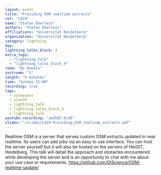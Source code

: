 ```yaml
---
layout: event
title: "Providing OSM realtime extracts"
ref: "L024"
name: "Stefan Eberlein"
authors: "Stefan Eberlein"
affiliations: "Universität Heidelberg"
organization: "Universität Heidelberg"
category: lightning
day: 
lightning_talks_block: 4
extra_tags:
  - "lightning_talk"
  - "lightning_talks_block_4"
room: "De Donato"
sortroom: "1"
length: "5 minutes"
time: "Sunday 15:00"
recording: true
tags:
  - sotmevent
  - slot26
  - lightning_talk
  - lightning_talks_block_4
  - lightning_talk
youtube_recording: "ywZhQY-6cdE"
slides: "/slides/L024-Providing_OSM_realtime_extracts.pdf"
---
```

Realtime OSM is a server that serves custom OSM extracts updated in near realtime. Its users can add jobs via an easy to use interface. You can host the server  yourself but it will also be hosted on the servers of HeiGIT, Heidelberg. This talk will detail the approach and obstacles encountered while developing the server and is an opportunity to chat with me about your use case or requirements.
https://github.com/GIScience/OSM-realtime-update/

